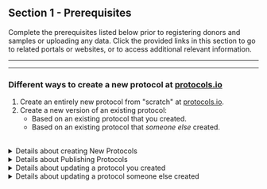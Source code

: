 ## Section 1 - Prerequisites
Complete the prerequisites listed below prior to registering donors and samples or uploading any data.
Click the provided links in this section to go to related portals or websites, or to access additional relevant information.
<hr>


<hr> 
  
### Different ways to create a new protocol at [protocols.io](http://protocols.io/)

1. Create an entirely new protocol from "scratch" at [protocols.io](http://protocols.io/).
2. Create a new version of an existing protocol:
    - Based on an existing protocol that you created.
    - Based on an existing protocol that _someone else_ created.
  
<br />
<details>
<summary>Details about creating New Protocols</summary>

<h3 id="Create-New-Protocol">Creating an entirely new protocol (from "scratch"):</h3>

1. Log into protocols.io Using your protocols.io login registered with your consortium.
2. Select your Workspace:
   - Click the HuBMAP icon for the HuBMAP Workspace
   - Click the SenNet icon for the SenNet Workspace
   - If you do not see your icon you have not been added to the group - Contact your helpdesk for assistance.
3. Click the **NEW +** button at the top and select **New protocol**.
4. Select a template option:
   - There are several template options for a protocol.
   - The option selected determines the tool widgets shown on the right.
5. Rename the protocol from “untitled protocol” to something more descriptive so the protocol saves properly.
6. A series of tabs displays under the protocol title: (_Description, Guidelines..., Materials, etc._)
   - Fill in information for all tabs shown
   - Under _Description > Keywords_ enter your consortium and group (TMC, etc.)
7. Publishing - When you are satisfied that the protocol is complete...
   - Select **MORE > Publish**
   - Publishing is a multistep process (see below).

**IMPORTANT:** Once published, a protocol cannot be deleted or edited, only versioned.
</details>

<details>
<summary>Details about Publishing Protocols</summary>

### Publishing your new protocol:

1. Publish type - select **With DOI**. <br> **IMPORTANT:** HuBMAP and SenNet protocols MUST be assigned a DOI.
    - This is required to register a donor (or source) and samples.
    - This is required to submit assay metadata to the HIVE or CODCC.
2. Set authors - Multiple authors may be added in order of importance.
   - You can drag-and-drop authors to reorder.
3. Status - Select _Working, In Development,_ or _Other_.
4. Research study - Select _Research_ (most likely) or _Non-Research_.
5. Add workspaces - _Show_ and _Share_ the protocol on the HuBMAP (or SenNet) Workspace.
   - You can also show or share the protocol on any other workspace, if desired.
6. Publish - Publish the protocol.
</details>

<details>

<summary>Details about updating a protocol you created</summary>

### Revise a Protocol you created previously

1. Navigate to the protocol on [protocols.io](http://protocols.io/).
   - Click on the protocol to select it.
2. Select **New Version > Create New Version > Edit New Version**.
3. Re-publish - Make any changes needed and republish the protocol.
   - The process is virtually identical to the <a href="https://github.com/hubmapconsortium/data_submission_guide/edit/main/Section1.md/#Create-New-Protocol">Create a new Protocol</a> process.
</details>

<details>

<summary>Details about updating a protocol someone else created</summary>

### Create a new protocol based on someone else's Protocol 

1. Navigate to the protocol on [protocols.io](http://protocols.io/).
   - Click on the protocol to select it.
2. Select **Copy/Fork > Make a Fork**
   - Select where to store the copied protocol
   - Select **Edit New Fork**
4. Re-publish - Make any changes needed and republish the protocol.
   - The process is virtually identical to the <a href="https://github.com/hubmapconsortium/data_submission_guide/edit/main/Section1.md/#Create-New-Protocol">Create a new Protocol</a> process.
  
</details>
